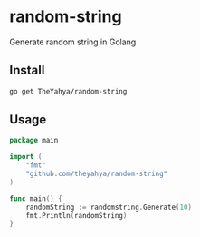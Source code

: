 # random-string
Generate random string in Golang

## Install
```bash
go get TheYahya/random-string
```

## Usage
```go
package main

import (
	"fmt"
	"github.com/theyahya/random-string"
)

func main() {
    randomString := randomstring.Generate(10)
	fmt.Println(randomString)
}
```